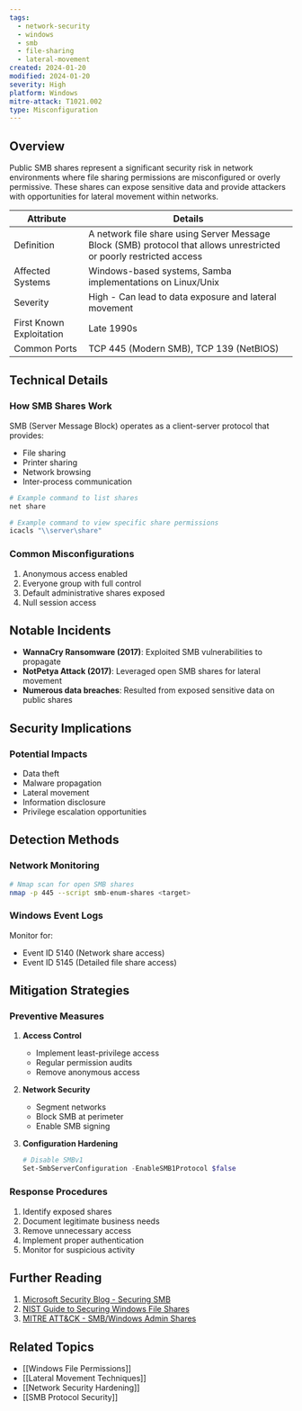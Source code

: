 ```yaml
---
tags:
  - network-security
  - windows
  - smb
  - file-sharing
  - lateral-movement
created: 2024-01-20
modified: 2024-01-20
severity: High
platform: Windows
mitre-attack: T1021.002
type: Misconfiguration
---
```

## Overview
Public SMB shares represent a significant security risk in network environments where file sharing permissions are misconfigured or overly permissive. These shares can expose sensitive data and provide attackers with opportunities for lateral movement within networks.

| Attribute | Details |
|-----------|---------|
| Definition | A network file share using Server Message Block (SMB) protocol that allows unrestricted or poorly restricted access |
| Affected Systems | Windows-based systems, Samba implementations on Linux/Unix |
| Severity | High - Can lead to data exposure and lateral movement |
| First Known Exploitation | Late 1990s |
| Common Ports | TCP 445 (Modern SMB), TCP 139 (NetBIOS) |

## Technical Details

### How SMB Shares Work
SMB (Server Message Block) operates as a client-server protocol that provides:
- File sharing
- Printer sharing
- Network browsing
- Inter-process communication

```powershell
# Example command to list shares
net share

# Example command to view specific share permissions
icacls "\\server\share"
```

### Common Misconfigurations
1. Anonymous access enabled
2. Everyone group with full control
3. Default administrative shares exposed
4. Null session access

## Notable Incidents
- **WannaCry Ransomware (2017)**: Exploited SMB vulnerabilities to propagate
- **NotPetya Attack (2017)**: Leveraged open SMB shares for lateral movement
- **Numerous data breaches**: Resulted from exposed sensitive data on public shares

## Security Implications

### Potential Impacts
- Data theft
- Malware propagation
- Lateral movement
- Information disclosure
- Privilege escalation opportunities

## Detection Methods

### Network Monitoring
```bash
# Nmap scan for open SMB shares
nmap -p 445 --script smb-enum-shares <target>
```

### Windows Event Logs
Monitor for:
- Event ID 5140 (Network share access)
- Event ID 5145 (Detailed file share access)

## Mitigation Strategies

### Preventive Measures
1. **Access Control**
   - Implement least-privilege access
   - Regular permission audits
   - Remove anonymous access

2. **Network Security**
   - Segment networks
   - Block SMB at perimeter
   - Enable SMB signing

3. **Configuration Hardening**
   ```powershell
   # Disable SMBv1
   Set-SmbServerConfiguration -EnableSMB1Protocol $false
   ```

### Response Procedures
1. Identify exposed shares
2. Document legitimate business needs
3. Remove unnecessary access
4. Implement proper authentication
5. Monitor for suspicious activity

## Further Reading
1. [Microsoft Security Blog - Securing SMB](https://www.microsoft.com/security/blog/2017/05/17/securing-smb-against-attacks/)
2. [NIST Guide to Securing Windows File Shares](https://nvlpubs.nist.gov/nistpubs/SpecialPublications/NIST.SP.800-179.pdf)
3. [MITRE ATT&CK - SMB/Windows Admin Shares](https://attack.mitre.org/techniques/T1021/002/)

## Related Topics
- [[Windows File Permissions]]
- [[Lateral Movement Techniques]]
- [[Network Security Hardening]]
- [[SMB Protocol Security]]